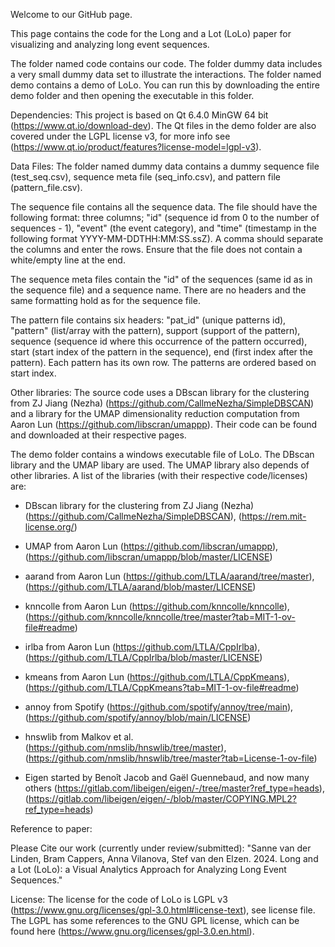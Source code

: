 Welcome to our GitHub page. 

This page contains the code for the Long and a Lot (LoLo) paper for visualizing and analyzing long event sequences. 

The folder named code contains our code. The folder dummy data includes a very small dummy data set to illustrate the interactions. The folder named demo contains a demo of LoLo. You can run this by downloading
the entire demo folder and then opening the executable in this folder.   



Dependencies:
This project is based on Qt 6.4.0 MinGW 64 bit (https://www.qt.io/download-dev). The Qt files in the demo folder are also covered under the LGPL license v3, for more info see (https://www.qt.io/product/features?license-model=lgpl-v3). 



Data Files:
The folder named dummy data contains a dummy sequence file (test_seq.csv), sequence meta file (seq_info.csv), and pattern file (pattern_file.csv). 

The sequence file contains all the sequence data. The file should have the following format: three columns; "id" (sequence id from 0 to the number of sequences - 1), "event" (the event category), 
and "time" (timestamp in the following format YYYY-MM-DDTHH:MM:SS.ssZ). A comma should separate the columns and enter the rows. Ensure that the file does not contain a white/empty line at the end.   

The sequence meta files contain the "id" of the sequences (same id as in the sequence file) and a sequence name. There are no headers and the same formatting hold as for the sequence file.  

The pattern file contains six headers: "pat_id" (unique patterns id), "pattern" (list/array with the pattern), support (support of the pattern), sequence (sequence id where this occurrence 
of the pattern occurred), start (start index of the pattern in the sequence), end (first index after the pattern). Each pattern has its own row. The patterns are ordered based on start index. 



Other libraries:
The source code uses a DBscan library for the clustering from ZJ Jiang (Nezha) (https://github.com/CallmeNezha/SimpleDBSCAN) and a library for the UMAP dimensionality reduction computation from Aaron Lun (https://github.com/libscran/umappp). 
Their code can be found and downloaded at their respective pages. 

The demo folder contains a windows executable file of LoLo. The DBscan library and the UMAP libary are used. The UMAP library also depends of other libraries. 
A list of the libraries (with their respective code/licenses) are:
- DBscan library for the clustering from ZJ Jiang (Nezha) (https://github.com/CallmeNezha/SimpleDBSCAN), (https://rem.mit-license.org/) 

- UMAP from Aaron Lun (https://github.com/libscran/umappp), (https://github.com/libscran/umappp/blob/master/LICENSE)
- aarand from Aaron Lun (https://github.com/LTLA/aarand/tree/master), (https://github.com/LTLA/aarand/blob/master/LICENSE)
- knncolle from Aaron Lun (https://github.com/knncolle/knncolle), (https://github.com/knncolle/knncolle/tree/master?tab=MIT-1-ov-file#readme)
- irlba from Aaron Lun (https://github.com/LTLA/CppIrlba), (https://github.com/LTLA/CppIrlba/blob/master/LICENSE)
- kmeans from Aaron Lun (https://github.com/LTLA/CppKmeans), (https://github.com/LTLA/CppKmeans?tab=MIT-1-ov-file#readme)
- annoy from Spotify (https://github.com/spotify/annoy/tree/main), (https://github.com/spotify/annoy/blob/main/LICENSE)
- hnswlib from Malkov et al. (https://github.com/nmslib/hnswlib/tree/master), (https://github.com/nmslib/hnswlib/tree/master?tab=License-1-ov-file)
- Eigen started by Benoît Jacob and Gaël Guennebaud, and now many others (https://gitlab.com/libeigen/eigen/-/tree/master?ref_type=heads), (https://gitlab.com/libeigen/eigen/-/blob/master/COPYING.MPL2?ref_type=heads)



Reference to paper:

Please Cite our work (currently under review/submitted):
"Sanne van der Linden, Bram Cappers, Anna Vilanova, Stef van den Elzen. 2024. Long and a Lot (LoLo): a Visual Analytics Approach for Analyzing Long Event Sequences." 



License: 
The license for the code of LoLo is LGPL v3 (https://www.gnu.org/licenses/gpl-3.0.html#license-text), see license file. The LGPL has some references to the GNU GPL license, which can be found here (https://www.gnu.org/licenses/gpl-3.0.en.html). 

